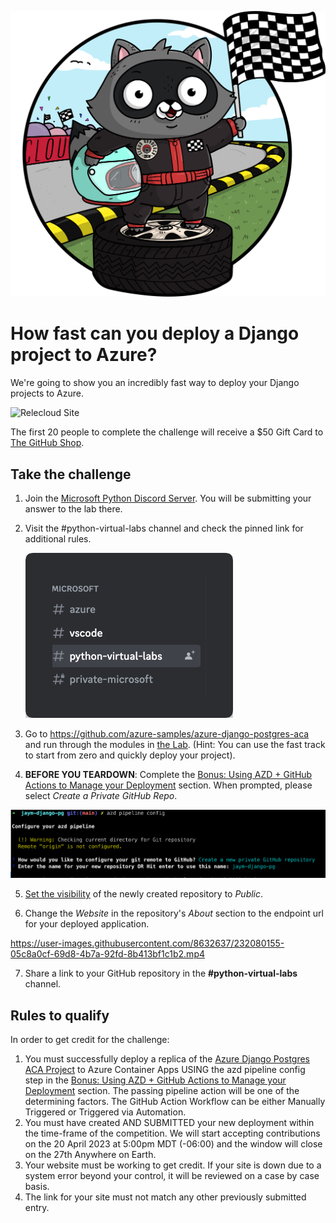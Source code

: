 ![Bit in a Racing Outfit](assets/bit_race.png)

# How fast can you deploy a Django project to Azure?

We're going to show you an incredibly fast way to deploy your Django projects to Azure.

![Relecloud Site](assets/Relecloud%20Site.png)

The first 20 people to complete the challenge will receive a $50 Gift Card to [The GitHub Shop](https://www.thegithubshop.com/).

## Take the challenge

1. Join the [Microsoft Python Discord Server](https://aka.ms/python-discord). You will be submitting your answer to the lab there.
2. Visit the #python-virtual-labs channel and check the pinned link for additional rules.

    ![python-virtual-labs](assets/ms-python-discord-python-labs.png)

3. Go to <https://github.com/azure-samples/azure-django-postgres-aca> and run through the modules in [the Lab](https://github.com/Azure-Samples/azure-django-postgres-aca/tree/main/lab/README.md). (Hint: You can use the fast track to start from zero and quickly deploy your project). 

4. **BEFORE YOU TEARDOWN**: Complete the [Bonus: Using AZD + GitHub Actions to Manage your Deployment][lab-bonus] section. When prompted, please select _Create a Private GitHub Repo_.

![Steps from azd pipeline config](assets/create-new-private-github-repository.png)

5. [Set the visibility](https://docs.github.com/en/repositories/managing-your-repositorys-settings-and-features/managing-repository-settings/setting-repository-visibility) of the newly created repository to _Public_.

6. Change the _Website_ in the repository's _About_ section to the endpoint url for your deployed application.

https://user-images.githubusercontent.com/8632637/232080155-05c8a0cf-69d8-4b7a-92fd-8b413bf1c1b2.mp4

7. Share a link to your GitHub repository in the **#python-virtual-labs** channel.


## Rules to qualify

In order to get credit for the challenge:

1. You must successfully deploy a replica of the [Azure Django Postgres ACA Project](https://github.com/azure-samples/azure-django-postgres-aca) to Azure Container Apps USING the azd pipeline config step in the [Bonus: Using AZD + GitHub Actions to Manage your Deployment][lab-bonus] section. The passing pipeline action will be one of the determining factors. The GitHub Action Workflow can be either Manually Triggered or Triggered via Automation.
2. You must have created AND SUBMITTED your new deployment within the time-frame of the competition. We will start accepting contributions on the 20 April 2023 at 5:00pm MDT (-06:00) and the window will close on the 27th Anywhere on Earth.
3. Your website must be working to get credit. If your site is down due to a system error beyond your control, it will be reviewed on a case by case basis.
4. The link for your site must not match any other previously submitted entry.


[lab-bonus]: https://github.com/Azure-Samples/azure-django-postgres-aca/blob/main/lab/bonus-07-use-azd-template.md
